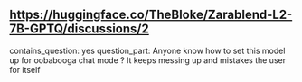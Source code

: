 ## https://huggingface.co/TheBloke/Zarablend-L2-7B-GPTQ/discussions/2

contains_question: yes
question_part: Anyone know how to set this model up for oobabooga chat mode ? It keeps messing up and mistakes the user for itself